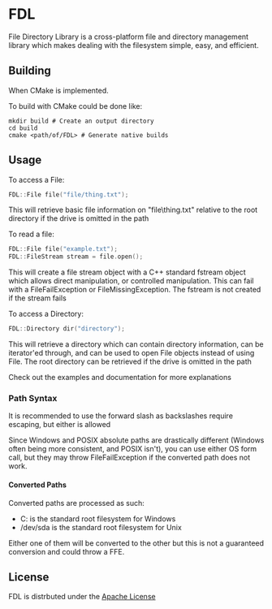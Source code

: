 # FDL
File Directory Library is a cross-platform file and directory management library which makes dealing with the filesystem simple, easy, and efficient.

## Building
When CMake is implemented.

To build with CMake could be done like:
```
mkdir build	# Create an output directory
cd build
cmake <path/of/FDL>	# Generate native builds
```

## Usage
To access a File:
```cpp
FDL::File file("file/thing.txt");
```
This will retrieve basic file information on "file\thing.txt" relative to the root directory if the drive is omitted in the path

To read a file:
```cpp
FDL::File file("example.txt");
FDL::FileStream stream = file.open();
```
This will create a file stream object with a C++ standard fstream object which allows direct manipulation, or controlled manipulation. This can fail with a FileFailException or FileMissingException. The fstream is not created if the stream fails

To access a Directory:
```cpp
FDL::Directory dir("directory");
```
This will retrieve a directory which can contain directory information, can be iterator'ed through, and can be used to open File objects instead of using File. The root directory can be retrieved if the drive is omitted in the path

Check out the examples and documentation for more explanations

### Path Syntax
It is recommended to use the forward slash as backslashes require escaping, but either is allowed

Since Windows and POSIX absolute paths are drastically different (Windows often being more consistent, and POSIX isn't), you can use either OS form call, but they may throw FileFailException if the converted path does not work.

#### Converted Paths
Converted paths are processed as such:
- C: is the standard root filesystem for Windows
- /dev/sda is the standard root filesystem for Unix

Either one of them will be converted to the other but this is not a guaranteed conversion and could throw a FFE.

## License
FDL is distrbuted under the  [Apache License](https://github.com/Spartan322/FDL/blob/master/LICENSE)

